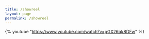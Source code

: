 ```yaml
---
title: /showreel
layout: page
permalink: /showreel
---
```


 {% youtube "https://www.youtube.com/watch?v=gGX26qk8DFw" %}